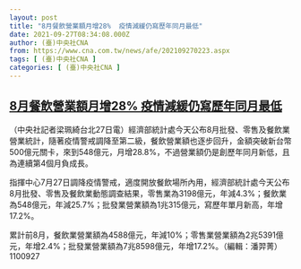 ```yaml
---
layout: post
title: "8月餐飲營業額月增28%  疫情減緩仍寫歷年同月最低"
date: 2021-09-27T08:34:08.000Z
author: (臺)中央社CNA
from: https://www.cna.com.tw/news/afe/202109270223.aspx
tags: [ (臺)中央社CNA ]
categories: [ (臺)中央社CNA ]
---
```

<!--1632731648000-->
[8月餐飲營業額月增28%  疫情減緩仍寫歷年同月最低](https://www.cna.com.tw/news/afe/202109270223.aspx)
------

<div>
<div></div><div><p>（中央社記者梁珮綺台北27日電）經濟部統計處今天公布8月批發、零售及餐飲業營業統計，隨著疫情警戒調降至第二級，餐飲營業額也逐步回升，金額突破新台幣500億元關卡，來到548億元，月增28.8%，不過營業額仍是創歷年同月新低，且為連續第4個月負成長。</p><p>指揮中心7月27日調降疫情警戒，適度開放餐飲場所內用，經濟部統計處今天公布8月批發、零售及餐飲業動態調查結果，零售業為3198億元，年減4.3%；餐飲業為548億元，年減25.7%；批發業營業額為1兆315億元，寫歷年單月新高，年增17.2%。</p><p>累計前8月，餐飲業營業額為4588億元，年減10%；零售業營業額為2兆5391億元，年增2.4%；批發業營業額為7兆8598億元，年增17.2%。（編輯：潘羿菁）1100927</p></div>
</div>
